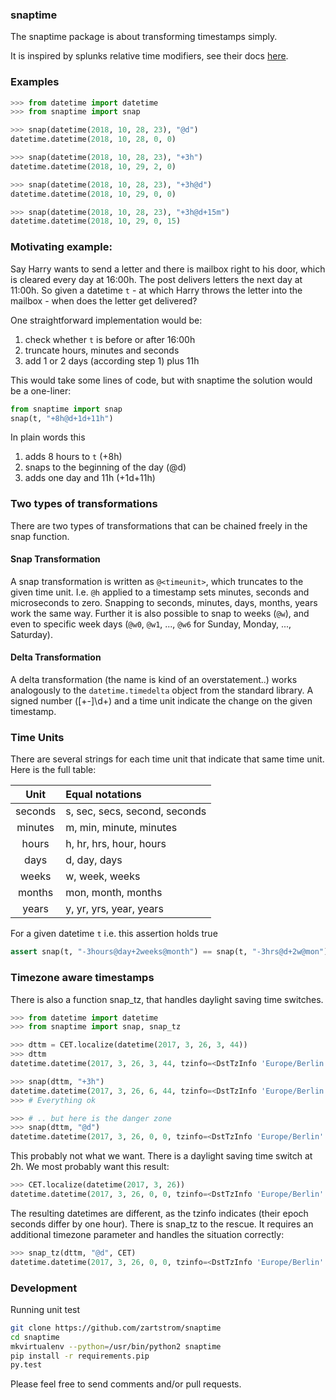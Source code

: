 
### snaptime

The snaptime package is about transforming timestamps simply.

It is inspired by splunks relative time modifiers, see their docs [here][splunk-docs].

### Examples

```python
>>> from datetime import datetime
>>> from snaptime import snap

>>> snap(datetime(2018, 10, 28, 23), "@d")
datetime.datetime(2018, 10, 28, 0, 0)

>>> snap(datetime(2018, 10, 28, 23), "+3h")
datetime.datetime(2018, 10, 29, 2, 0)

>>> snap(datetime(2018, 10, 28, 23), "+3h@d")
datetime.datetime(2018, 10, 29, 0, 0)

>>> snap(datetime(2018, 10, 28, 23), "+3h@d+15m")
datetime.datetime(2018, 10, 29, 0, 15)
```

### Motivating example:
Say Harry wants to send a letter and there is mailbox right to his door, which is cleared every day at 16:00h. The post delivers letters the next day at 11:00h. So given a datetime `t` - at which Harry throws the letter into the mailbox - when does the letter get delivered?

One straightforward implementation would be:

1. check whether `t` is before or after 16:00h
2. truncate hours, minutes and seconds
3. add 1 or 2 days (according step 1) plus 11h

This would take some lines of code, but with snaptime the solution would be a one-liner:

```python
from snaptime import snap
snap(t, "+8h@d+1d+11h")
```

In plain words this

1. adds 8 hours to `t` (+8h)
2. snaps to the beginning of the day (@d)
3. adds one day and 11h (+1d+11h)

### Two types of transformations

There are two types of transformations that can be chained freely in the snap function.

#### Snap Transformation

A snap transformation is written as `@<timeunit>`, which truncates to the given time unit. I.e. `@h` applied to a timestamp sets minutes, seconds and microseconds to zero. Snapping to seconds, minutes, days, months, years work the same way.
Further it is also possible to snap to weeks (`@w`), and even to specific week days (`@w0`, `@w1`, ..., `@w6` for Sunday, Monday, ..., Saturday).

#### Delta Transformation

A delta transformation (the name is kind of an overstatement..) works analogously to the `datetime.timedelta` object from the standard library. A signed number ([+-]\d+) and a time unit indicate the change on the given timestamp.

### Time Units

There are several strings for each time unit that indicate that same time unit. Here is the full table:

| Unit | Equal notations |
|:---:|:---|
|seconds| s, sec, secs, second, seconds|
|minutes| m, min, minute, minutes|
|hours| h, hr, hrs, hour, hours|
|days| d, day, days|
|weeks| w, week, weeks|
|months| mon, month, months|
|years| y, yr, yrs, year, years|

For a given datetime `t` i.e. this assertion holds true

```python
assert snap(t, "-3hours@day+2weeks@month") == snap(t, "-3hrs@d+2w@mon")
```

### Timezone aware timestamps

There is also a function snap_tz, that handles daylight saving time switches.

```python
>>> from datetime import datetime
>>> from snaptime import snap, snap_tz

>>> dttm = CET.localize(datetime(2017, 3, 26, 3, 44))
>>> dttm
datetime.datetime(2017, 3, 26, 3, 44, tzinfo=<DstTzInfo 'Europe/Berlin' CEST+2:00:00 DST>)

>>> snap(dttm, "+3h")
datetime.datetime(2017, 3, 26, 6, 44, tzinfo=<DstTzInfo 'Europe/Berlin' CEST+2:00:00 DST>)
>>> # Everything ok

>>> # .. but here is the danger zone
>>> snap(dttm, "@d")
datetime.datetime(2017, 3, 26, 0, 0, tzinfo=<DstTzInfo 'Europe/Berlin' CEST+2:00:00 DST>)
```

This probably not what we want. There is a daylight saving time switch at 2h. We most probably want this result:

```python
>>> CET.localize(datetime(2017, 3, 26))
datetime.datetime(2017, 3, 26, 0, 0, tzinfo=<DstTzInfo 'Europe/Berlin' CET+1:00:00 STD>)
```

The resulting datetimes are different, as the tzinfo indicates (their epoch seconds differ by one hour). There is snap_tz to the rescue. It requires an additional timezone parameter and handles the situation correctly:

```python
>>> snap_tz(dttm, "@d", CET)
datetime.datetime(2017, 3, 26, 0, 0, tzinfo=<DstTzInfo 'Europe/Berlin' CET+1:00:00 STD>)
```

### Development

Running unit test

```bash
git clone https://github.com/zartstrom/snaptime
cd snaptime
mkvirtualenv --python=/usr/bin/python2 snaptime
pip install -r requirements.pip
py.test
```

Please feel free to send comments and/or pull requests.

[splunk-docs]: http://docs.splunk.com/Documentation/Splunk/latest/SearchReference/SearchTimeModifiers#How_to_specify_relative_time_modifiers
